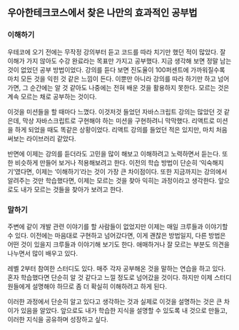 ## 우아한테크코스에서 찾은 나만의 효과적인 공부법

### 이해하기

우테코에 오기 전에는 무작정 강의부터 듣고 코드를 따라 치기만 했던 적이 많았다. 잘 이해가 가지 않아도 수강 완료라는 목표만 가지고 공부했다. 지금 생각해 보면 정말 남는 것이 없었던 공부 방법이었다. 강의를 듣다 보면 진도율이 100퍼센트에 가까워질수록 마치 모든 것을 익힌 것 같은 느낌이 든다. 이뿐만 아니라 강의를 따라 하기만 하고 넘어가면, 그 순간에는 알 것 같아도 나중에는 전혀 배운 것을 활용하지 못한다. 모르는 것은 계속 모르는 채로 공부하는 것이다.

이것을 미션들을 할 때마다 느꼈다. 이것저것 들었던 자바스크립트 강의는 많았던 것 같은데, 막상 자바스크립트로 구현해야 하는 미션을 구현하려니 막막했다. 리액트로 미션을 하게 되었을 때도 똑같은 상황이었다. 리액트 강의를 들었던 적은 있지만, 마치 처음 써보는 라이브러리 같았다.

반면에 이제는 강의를 듣더라도 고민을 많이 해보고 이해하려고 노력하면서 듣는다. 또한 비슷하게 만들어 보거나 적용해보려고 한다. 이전의 학습 방법이 단순히 ‘익숙해지기’였다면, 이제는 ‘이해하기’라는 것이 가장 큰 차이점이다. 또한 지금까지는 강의에서 알려주는 것만 학습했다면, 이제는 모르는 것을 찾아 익히는 과정이라고 생각한다. 앞으로도 내가 모르는 것들을 찾아가 보려고 한다.

### 말하기

주변에 같이 개발 관련 이야기를 할 사람들이 없었지만 이제는 매일 크루들과 이야기할 수 있다. 이전에는 마음대로 구현하고 넘어갔다면, 이게 괜찮은 방법일지, 다른 방법은 어떤 것이 있을지 크루들과 이야기해 보기도 한다. 애매하거나 잘 모르는 부분도 의견을 나누면서 많이 배우고 있다.

레벨 2부터 참여한 스터디도 있다. 매주 각자 공부해온 것을 말하는 연습을 하고 있다. 혼자 학습했다면 단순히 알 것 같다고 느낄 정도로 넘어갔을 것이다. 하지만 이제 스터디원들에게 설명해야 하므로 좀 더 확실히 이해하려고 하게 된다.

이러한 과정에서 단순히 알고 있다고 생각하는 것과 실제로 이것을 설명하는 것은 큰 차이가 있음을 알았다. 앞으로도 내가 학습한 지식을 설명할 수 있도록 내 것으로 만들고, 이러한 지식을 공유하며 성장하고 싶다.
